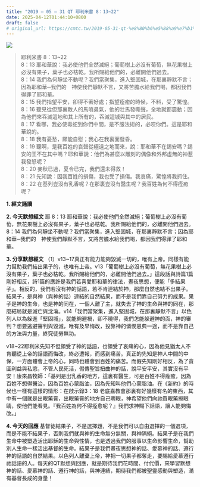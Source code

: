 ```yaml
---
title: "2019 – 05 – 31 QT 耶利米書 8：13~22"
date: 2025-04-12T01:44:10+0800
draft: false
# original_url: https://cmtc.tw/2019-05-31-qt-%e8%80%b6%e5%88%a9%e7%b1%b3%e6%9b%b8-8%ef%bc%9a1322
---
```


![](/images/qt.jpg)
> 耶利米書 8：13\~22  
> 8：13 耶和華說：我必使他們全然滅絕；葡萄樹上必沒有葡萄，無花果樹上必沒有果子，葉子也必枯乾。我所賜給他們的，必離開他們過去。  
> 8：14 我們為何靜坐不動呢？我們當聚集，進入堅固城，在那裏靜默不言；因為耶和華─我們的　神使我們靜默不言，又將苦膽水給我們喝，都因我們得罪了耶和華。  
> 8：15 我們指望平安，卻得不著好處；指望痊癒的時候，不料，受了驚惶。  
> 8：16 聽見從但那裏敵人的馬噴鼻氣，他的壯馬發嘶聲，全地就都震動；因為他們來吞滅這地和其上所有的，吞滅這城與其中的居民。  
> 8：17 看哪，我必使毒蛇到你們中間，是不服法術的，必咬你們。這是耶和華說的。  
> 8：18 我有憂愁，願能自慰；我心在我裏面發昏。  
> 8：19 聽啊，是我百姓的哀聲從極遠之地而來，說：耶和華不在錫安嗎？錫安的王不在其中嗎？耶和華說：他們為甚麼以雕刻的偶像和外邦虛無的神惹我發怒呢？  
> 8：20 麥秋已過，夏令已完，我們還未得救！  
> 8：21 先知說：因我百姓的損傷，我也受了損傷。我哀痛，驚惶將我抓住。  
> 8：22 在基列豈沒有乳香呢？在那裏豈沒有醫生呢？我百姓為何不得痊癒呢？

**1. 經文誦讀**

**2.  今天默想經文**
耶 8：13 耶和華說：我必使他們全然滅絕；葡萄樹上必沒有葡萄，無花果樹上必沒有果子，葉子也必枯乾。我所賜給他們的，必離開他們過去。  
8：14 我們為何靜坐不動呢？我們當聚集，進入堅固城，在那裏靜默不言；因為耶和華─我們的　神使我們靜默不言，又將苦膽水給我們喝，都因我們得罪了耶和華。

**3. 分享默想經文**
（1）v13\~17真正有能力能夠毀滅一切的，唯有上帝。同樣有能力幫助我們結出果子的，也唯有上帝。v13「葡萄樹上必沒有葡萄，無花果樹上必沒有果子，葉子也必枯乾。我所賜給他們的，必離開他們過去。」這段話與詩篇1篇剛好相反，詩1篇的應許是我們若喜愛耶和華的律法，晝夜思想，便能「多結果子」。相反的，我們若沒有神的話語，若不肯連結於神，那麼自然也結不出果子。結果子，是與神（與神的話）連結的自然結果，而不是我們靠自己努力的成果。果子是神的生命，也是神的同在，一個人離了主，就失去了神的生命與神的同在，那麼結局就是滅亡與沈淪。v14「我們當聚集，進入堅固城，在那裏靜默不言」以色列人以為躲進「堅固城」，就能夠避禍，卻不曉得，我們怎能躲避神的面，神的審判？想要逃避審判與毀滅，唯有及早悔改，投靠神的憐憫恩典一途，而不是靠自己的方法與力量，終究徒勞無功。

v18\~22耶利米先知不但領受了神的話語，也領受了哀痛的心，因為他見猶太人不肯聽從上帝的話語而悔改，終必遭報，而感到痛苦。真正的先知是神人中間的中保，一方面體會上帝的心，同時也體會到百姓的痛苦。而假先知剛好相反，為了貪圖利益與私慾，不管人民死活，假傳聖旨扭曲神的話，說平安平安，其實沒有平安！康來昌牧師：「基列是出乳香的地方，這裏有醫生，可是百姓不得痊癒，因為百姓不想得醫治，因為百姓心蒙脂油，因為先知叫他們心蒙脂油。在《新約》的時候也一樣有這樣的情形：在啟示錄3：18 老底嘉教會那裏有好幾樣有名的東西，其中有一個就是出眼藥膏，出眼藥膏的地方自己瞎眼，神希望他們向祂買眼藥擦眼睛，使他們能看見。『我百姓為何不得痊愈呢？』我們求神賜下話語，讓人能夠悔改。」

**4. 今天的回應**
基督徒結果子，不是選擇題，不是我們可以自由選擇的一個選項，而是不能不結果子，否則我們就與神的生命無分無關，與神隔絕。結果子是在我們生命中被塑造活出耶穌的生命與性情，也是透過我們的服事以生命影響生命，幫助別人生命一樣活出基督的生命。結果子是我們晝夜思想神的話、愛慕神的話、遵行神的話語的自然結果。以色列人離棄上帝，神把一切果子都奪走，要賜給愛慕遵行祂話語的人。每天的QT默想與回應，就是期待我們花時間、付代價，來學習默想神的話、愛慕神的話、遵行神的話，與神連結，期待我們都被聖靈感動與塑造，滿有基督長成的身量！
